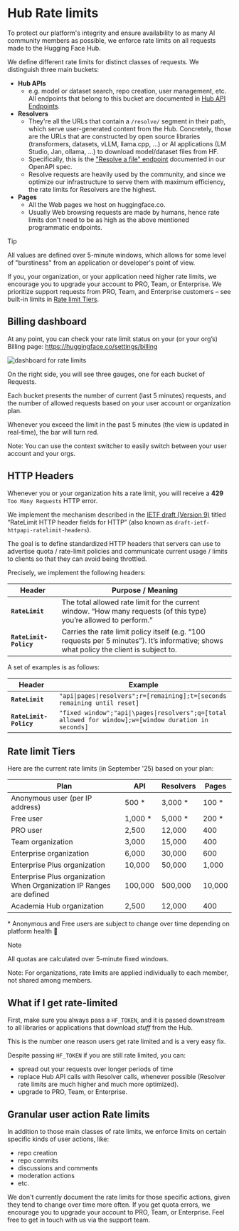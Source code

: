 # Hub Rate limits

To protect our platform's integrity and ensure availability to as many AI community members as possible, we enforce rate limits on all requests made to the Hugging Face Hub.

We define different rate limits for distinct classes of requests. We distinguish three main buckets:

- **Hub APIs**
  - e.g. model or dataset search, repo creation, user management, etc. All endpoints that belong to this bucket are documented in [Hub API Endpoints](./api).
- **Resolvers**
  - They're all the URLs that contain a `/resolve/` segment in their path, which serve user-generated content from the Hub. Concretely, those are the URLs that are constructed by open source libraries (transformers, datasets, vLLM, llama.cpp, …) or AI applications (LM Studio, Jan, ollama, …) to download model/dataset files from HF.
  - Specifically, this is the ["Resolve a file" endpoint](https://lnkd.in/eesDKirG) documented in our OpenAPI spec.
  - Resolve requests are heavily used by the community, and since we optimize our infrastructure to serve them with maximum efficiency, the rate limits for Resolvers are the highest.
- **Pages**
  - All the Web pages we host on huggingface.co.
  - Usually Web browsing requests are made by humans, hence rate limits don't need to be as high as the above mentioned programmatic endpoints.

> [!TIP]
> All values are defined over 5-minute windows, which allows for some level of "burstiness" from an application or developer's point of view.

If you, your organization, or your application need higher rate limits, we encourage you to upgrade your account to PRO, Team, or Enterprise. We prioritize support requests from PRO, Team, and Enterprise customers – see built-in limits in [Rate limit Tiers](#rate-limit-tiers).

## Billing dashboard

At any point, you can check your rate limit status on your (or your org’s) Billing page: https://huggingface.co/settings/billing

![dashboard for rate limits](https://cdn-uploads.huggingface.co/production/uploads/5dd96eb166059660ed1ee413/0pzQQyuVG3c9tWjCqrX9Y.png)

On the right side, you will see three gauges, one for each bucket of Requests.

Each bucket presents the number of current (last 5 minutes) requests, and the number of allowed requests based on your user account or organization plan.

Whenever you exceed the limit in the past 5 minutes (the view is updated in real-time), the bar will turn red.

Note: You can use the context switcher to easily switch between your user account and your orgs.

## HTTP Headers

Whenever you or your organization hits a rate limit, you will receive a **429** `Too Many Requests` HTTP error.

We implement the mechanism described in the [IETF draft (Version 9)](https://datatracker.ietf.org/doc/draft-ietf-httpapi-ratelimit-headers/) titled “RateLimit HTTP header fields for HTTP” (also known as `draft-ietf-httpapi-ratelimit-headers`).

The goal is to define standardized HTTP headers that servers can use to advertise quota / rate-limit policies and communicate current usage / limits to clients so that they can avoid being throttled.

Precisely, we implement the following headers:

| Header                 | Purpose / Meaning                                                                                                                       |
| ---------------------- | --------------------------------------------------------------------------------------------------------------------------------------- |
| **`RateLimit`**        | The total allowed rate limit for the current window. “How many requests (of this type) you’re allowed to perform.”                      |
| **`RateLimit-Policy`** | Carries the rate limit policy itself (e.g. “100 requests per 5 minutes”). It’s informative; shows what policy the client is subject to. |

A set of examples is as follows:

| Header                 | Example                                                                                               |
| ---------------------- | ----------------------------------------------------------------------------------------------------- |
| **`RateLimit`**        | `"api\|pages\|resolvers";r=[remaining];t=[seconds remaining until reset]`                             |
| **`RateLimit-Policy`** | `"fixed window";"api\|\pages\|resolvers";q=[total allowed for window];w=[window duration in seconds]` |

## Rate limit Tiers

Here are the current rate limits (in September '25) based on your plan:

| Plan                                                                      | API      | Resolvers | Pages  |
| ------------------------------------------------------------------------- | -------- | --------- | ------ |
| Anonymous user (per IP address)                                           | 500 \*   | 3,000 \*  | 100 \* |
| Free user                                                                 | 1,000 \* | 5,000 \*  | 200 \* |
| PRO user                                                                  | 2,500    | 12,000    | 400    |
| Team organization                                                         | 3,000    | 15,000    | 400    |
| Enterprise organization                                                   | 6,000    | 30,000    | 600    |
| Enterprise Plus organization                                              | 10,000   | 50,000    | 1,000  |
| Enterprise Plus organization <br> When Organization IP Ranges are defined | 100,000  | 500,000   | 10,000 |
| Academia Hub organization                                                 | 2,500    | 12,000    | 400    |

\* Anonymous and Free users are subject to change over time depending on platform health 🤞

> [!NOTE]
> All quotas are calculated over 5-minute fixed windows.

Note: For organizations, rate limits are applied individually to each member, not shared among members.

## What if I get rate-limited

First, make sure you always pass a `HF_TOKEN`, and it is passed downstream to all libraries or applications that download _stuff_ from the Hub.

This is the number one reason users get rate limited and is a very easy fix.

Despite passing `HF_TOKEN` if you are still rate limited, you can:

- spread out your requests over longer periods of time
- replace Hub API calls with Resolver calls, whenever possible (Resolver rate limits are much higher and much more optimized).
- upgrade to PRO, Team, or Enterprise.

## Granular user action Rate limits

In addition to those main classes of rate limits, we enforce limits on certain specific kinds of user actions, like:

- repo creation
- repo commits
- discussions and comments
- moderation actions
- etc.

We don't currently document the rate limits for those specific actions, given they tend to change over time more often. If you get quota errors, we encourage you to upgrade your account to PRO, Team, or Enterprise.
Feel free to get in touch with us via the support team.
